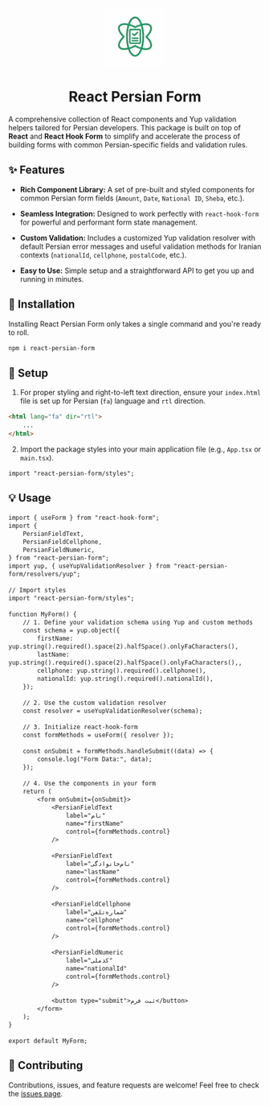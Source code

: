 <center>

<img src="https://raw.githubusercontent.com/prhmhoseyni/react-persian-form/main/assets/logo.png" alt="react-persian-form logo" width="120"/>

# React Persian Form

</center>

A comprehensive collection of React components and Yup validation helpers tailored for Persian developers. This package is built on top of **React** and **React Hook Form** to simplify and accelerate the process of building forms with common Persian-specific fields and validation rules.

## ✨ Features

- **Rich Component Library:** A set of pre-built and styled components for common Persian form fields (`Amount`, `Date`, `National ID`, `Sheba`, etc.).

- **Seamless Integration:** Designed to work perfectly with `react-hook-form` for powerful and performant form state management.

- **Custom Validation:** Includes a customized Yup validation resolver with default Persian error messages and useful validation methods for Iranian contexts (`nationalId`, `cellphone`, `postalCode`, etc.).

- **Easy to Use:** Simple setup and a straightforward API to get you up and running in minutes.

## 🚀 Installation

Installing React Persian Form only takes a single command and you're ready to roll.

```bash
npm i react-persian-form
```

## 🔧 Setup

1. For proper styling and right-to-left text direction, ensure your `index.html` file is set up for Persian (`fa`) language and `rtl` direction.

```html
<html lang="fa" dir="rtl">
    ...
</html>
```

2. Import the package styles into your main application file (e.g., `App.tsx` or `main.tsx`).

```tsx
import "react-persian-form/styles";
```

## 💡 Usage

```tsx
import { useForm } from "react-hook-form";
import {
    PersianFieldText,
    PersianFieldCellphone,
    PersianFieldNumeric,
} from "react-persian-form";
import yup, { useYupValidationResolver } from "react-persian-form/resolvers/yup";

// Import styles
import "react-persian-form/styles";

function MyForm() {
    // 1. Define your validation schema using Yup and custom methods
    const schema = yup.object({
        firstName: yup.string().required().space(2).halfSpace().onlyFaCharacters(),
        lastName: yup.string().required().space(2).halfSpace().onlyFaCharacters(),,
        cellphone: yup.string().required().cellphone(),
        nationalId: yup.string().required().nationalId(),
    });

    // 2. Use the custom validation resolver
    const resolver = useYupValidationResolver(schema);

    // 3. Initialize react-hook-form
    const formMethods = useForm({ resolver });

    const onSubmit = formMethods.handleSubmit((data) => {
        console.log("Form Data:", data);
    });

    // 4. Use the components in your form
    return (
        <form onSubmit={onSubmit}>
            <PersianFieldText
                label="نام"
                name="firstName"
                control={formMethods.control}
            />

            <PersianFieldText
                label="نام‌خانوادگی"
                name="lastName"
                control={formMethods.control}
            />

            <PersianFieldCellphone
                label="شماره‌تلفن"
                name="cellphone"
                control={formMethods.control}
            />

            <PersianFieldNumeric
                label="کدملی"
                name="nationalId"
                control={formMethods.control}
            />

            <button type="submit">ثبت فرم</button>
        </form>
    );
}

export default MyForm;
```

## 🤝 Contributing

Contributions, issues, and feature requests are welcome! Feel free to check the [issues page](https://github.com/prhmhoseyni/react-persian-form/issues).
